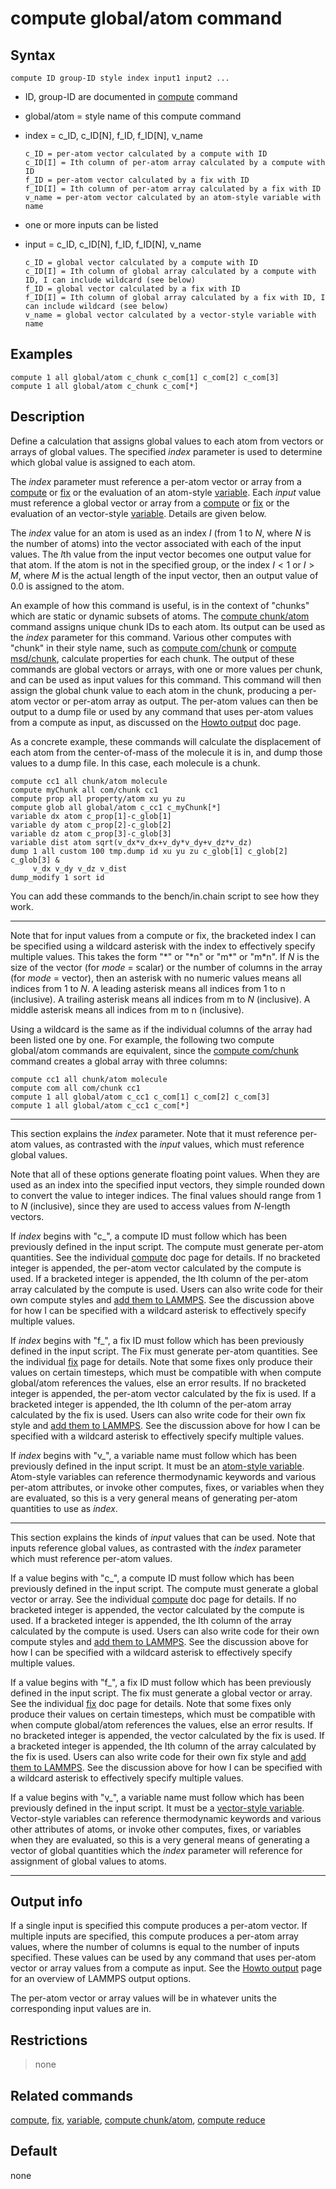 # compute global/atom command

## Syntax

``` LAMMPS
compute ID group-ID style index input1 input2 ...
```

-   ID, group-ID are documented in [compute](compute) command

-   global/atom = style name of this compute command

-   index = c_ID, c_ID\[N\], f_ID, f_ID\[N\], v_name

        c_ID = per-atom vector calculated by a compute with ID
        c_ID[I] = Ith column of per-atom array calculated by a compute with ID
        f_ID = per-atom vector calculated by a fix with ID
        f_ID[I] = Ith column of per-atom array calculated by a fix with ID
        v_name = per-atom vector calculated by an atom-style variable with name

-   one or more inputs can be listed

-   input = c_ID, c_ID\[N\], f_ID, f_ID\[N\], v_name

        c_ID = global vector calculated by a compute with ID
        c_ID[I] = Ith column of global array calculated by a compute with ID, I can include wildcard (see below)
        f_ID = global vector calculated by a fix with ID
        f_ID[I] = Ith column of global array calculated by a fix with ID, I can include wildcard (see below)
        v_name = global vector calculated by a vector-style variable with name

## Examples

``` LAMMPS
compute 1 all global/atom c_chunk c_com[1] c_com[2] c_com[3]
compute 1 all global/atom c_chunk c_com[*]
```

## Description

Define a calculation that assigns global values to each atom from
vectors or arrays of global values. The specified *index* parameter is
used to determine which global value is assigned to each atom.

The *index* parameter must reference a per-atom vector or array from a
[compute](compute) or [fix](fix) or the evaluation of an atom-style
[variable](variable). Each *input* value must reference a global vector
or array from a [compute](compute) or [fix](fix) or the evaluation of an
vector-style [variable](variable). Details are given below.

The *index* value for an atom is used as an index $I$ (from 1 to $N$,
where $N$ is the number of atoms) into the vector associated with each
of the input values. The $I$th value from the input vector becomes one
output value for that atom. If the atom is not in the specified group,
or the index $I < 1$ or $I > M$, where $M$ is the actual length of the
input vector, then an output value of 0.0 is assigned to the atom.

An example of how this command is useful, is in the context of
\"chunks\" which are static or dynamic subsets of atoms. The [compute
chunk/atom](compute_chunk_atom) command assigns unique chunk IDs to each
atom. Its output can be used as the *index* parameter for this command.
Various other computes with \"chunk\" in their style name, such as
[compute com/chunk](compute_com_chunk) or [compute
msd/chunk](compute_msd_chunk), calculate properties for each chunk. The
output of these commands are global vectors or arrays, with one or more
values per chunk, and can be used as input values for this command. This
command will then assign the global chunk value to each atom in the
chunk, producing a per-atom vector or per-atom array as output. The
per-atom values can then be output to a dump file or used by any command
that uses per-atom values from a compute as input, as discussed on the
[Howto output](Howto_output) doc page.

As a concrete example, these commands will calculate the displacement of
each atom from the center-of-mass of the molecule it is in, and dump
those values to a dump file. In this case, each molecule is a chunk.

``` LAMMPS
compute cc1 all chunk/atom molecule
compute myChunk all com/chunk cc1
compute prop all property/atom xu yu zu
compute glob all global/atom c_cc1 c_myChunk[*]
variable dx atom c_prop[1]-c_glob[1]
variable dy atom c_prop[2]-c_glob[2]
variable dz atom c_prop[3]-c_glob[3]
variable dist atom sqrt(v_dx*v_dx+v_dy*v_dy+v_dz*v_dz)
dump 1 all custom 100 tmp.dump id xu yu zu c_glob[1] c_glob[2] c_glob[3] &
     v_dx v_dy v_dz v_dist
dump_modify 1 sort id
```

You can add these commands to the bench/in.chain script to see how they
work.

------------------------------------------------------------------------

Note that for input values from a compute or fix, the bracketed index I
can be specified using a wildcard asterisk with the index to effectively
specify multiple values. This takes the form \"\*\" or \"\*n\" or
\"m\*\" or \"m\*n\". If $N$ is the size of the vector (for *mode* =
scalar) or the number of columns in the array (for *mode* = vector),
then an asterisk with no numeric values means all indices from 1 to $N$.
A leading asterisk means all indices from 1 to n (inclusive). A trailing
asterisk means all indices from m to $N$ (inclusive). A middle asterisk
means all indices from m to n (inclusive).

Using a wildcard is the same as if the individual columns of the array
had been listed one by one. For example, the following two compute
global/atom commands are equivalent, since the [compute
com/chunk](compute_com_chunk) command creates a global array with three
columns:

``` LAMMPS
compute cc1 all chunk/atom molecule
compute com all com/chunk cc1
compute 1 all global/atom c_cc1 c_com[1] c_com[2] c_com[3]
compute 1 all global/atom c_cc1 c_com[*]
```

------------------------------------------------------------------------

This section explains the *index* parameter. Note that it must reference
per-atom values, as contrasted with the *input* values, which must
reference global values.

Note that all of these options generate floating point values. When they
are used as an index into the specified input vectors, they simple
rounded down to convert the value to integer indices. The final values
should range from 1 to $N$ (inclusive), since they are used to access
values from $N$-length vectors.

If *index* begins with \"c\_\", a compute ID must follow which has been
previously defined in the input script. The compute must generate
per-atom quantities. See the individual [compute](compute) doc page for
details. If no bracketed integer is appended, the per-atom vector
calculated by the compute is used. If a bracketed integer is appended,
the Ith column of the per-atom array calculated by the compute is used.
Users can also write code for their own compute styles and [add them to
LAMMPS](Modify). See the discussion above for how I can be specified
with a wildcard asterisk to effectively specify multiple values.

If *index* begins with \"f\_\", a fix ID must follow which has been
previously defined in the input script. The Fix must generate per-atom
quantities. See the individual [fix](fix) page for details. Note that
some fixes only produce their values on certain timesteps, which must be
compatible with when compute global/atom references the values, else an
error results. If no bracketed integer is appended, the per-atom vector
calculated by the fix is used. If a bracketed integer is appended, the
Ith column of the per-atom array calculated by the fix is used. Users
can also write code for their own fix style and [add them to
LAMMPS](Modify). See the discussion above for how I can be specified
with a wildcard asterisk to effectively specify multiple values.

If *index* begins with \"v\_\", a variable name must follow which has
been previously defined in the input script. It must be an [atom-style
variable](variable). Atom-style variables can reference thermodynamic
keywords and various per-atom attributes, or invoke other computes,
fixes, or variables when they are evaluated, so this is a very general
means of generating per-atom quantities to use as *index*.

------------------------------------------------------------------------

This section explains the kinds of *input* values that can be used. Note
that inputs reference global values, as contrasted with the *index*
parameter which must reference per-atom values.

If a value begins with \"c\_\", a compute ID must follow which has been
previously defined in the input script. The compute must generate a
global vector or array. See the individual [compute](compute) doc page
for details. If no bracketed integer is appended, the vector calculated
by the compute is used. If a bracketed integer is appended, the Ith
column of the array calculated by the compute is used. Users can also
write code for their own compute styles and [add them to
LAMMPS](Modify). See the discussion above for how I can be specified
with a wildcard asterisk to effectively specify multiple values.

If a value begins with \"f\_\", a fix ID must follow which has been
previously defined in the input script. The fix must generate a global
vector or array. See the individual [fix](fix) doc page for details.
Note that some fixes only produce their values on certain timesteps,
which must be compatible with when compute global/atom references the
values, else an error results. If no bracketed integer is appended, the
vector calculated by the fix is used. If a bracketed integer is
appended, the Ith column of the array calculated by the fix is used.
Users can also write code for their own fix style and [add them to
LAMMPS](Modify). See the discussion above for how I can be specified
with a wildcard asterisk to effectively specify multiple values.

If a value begins with \"v\_\", a variable name must follow which has
been previously defined in the input script. It must be a [vector-style
variable](variable). Vector-style variables can reference thermodynamic
keywords and various other attributes of atoms, or invoke other
computes, fixes, or variables when they are evaluated, so this is a very
general means of generating a vector of global quantities which the
*index* parameter will reference for assignment of global values to
atoms.

------------------------------------------------------------------------

## Output info

If a single input is specified this compute produces a per-atom vector.
If multiple inputs are specified, this compute produces a per-atom array
values, where the number of columns is equal to the number of inputs
specified. These values can be used by any command that uses per-atom
vector or array values from a compute as input. See the [Howto
output](Howto_output) page for an overview of LAMMPS output options.

The per-atom vector or array values will be in whatever units the
corresponding input values are in.

## Restrictions

> none

## Related commands

[compute](compute), [fix](fix), [variable](variable), [compute
chunk/atom](compute_chunk_atom), [compute reduce](compute_reduce)

## Default

none
